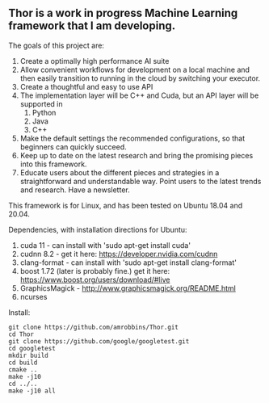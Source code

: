 
## Thor is a work in progress Machine Learning framework that I am developing.

The goals of this project are:
  1. Create a optimally high performance AI suite
  2. Allow convenient workflows for development on a local machine and then easily transition to running in the cloud by switching your executor.
  3. Create a thoughtful and easy to use API
  4. The implementation layer will be C++ and Cuda, but an API layer will be supported in 
     1. Python
     2. Java
     3. C++
  5. Make the default settings the recommended configurations, so that beginners can quickly succeed.
  6. Keep up to date on the latest research and bring the promising pieces into this framework.
  7. Educate users about the different pieces and strategies in a straightforward and understandable way. Point users to the latest trends and research. Have a newsletter.


This framework is for Linux, and has been tested on Ubuntu 18.04 and 20.04.

Dependencies, with installation directions for Ubuntu:
  1. cuda 11  - can install with 'sudo apt-get install cuda'
  2. cudnn 8.2 - get it here: https://developer.nvidia.com/cudnn
  3. clang-format  - can install with 'sudo apt-get install clang-format'
  4. boost 1.72 (later is probably fine.) get it here: https://www.boost.org/users/download/#live
  5. GraphicsMagick - http://www.graphicsmagick.org/README.html
  6. ncurses

Install:

```shell
git clone https://github.com/amrobbins/Thor.git
cd Thor
git clone https://github.com/google/googletest.git
cd googletest
mkdir build
cd build
cmake ..
make -j10
cd ../..
make -j10 all
```
